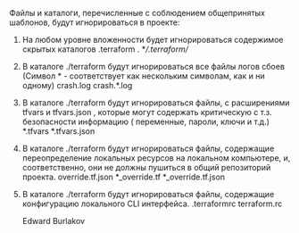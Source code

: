 Файлы и каталоги, перечисленные с соблюдением общепринятых шаблонов, будут игнорироваться в проекте:

1) На любом уровне вложенности будет игнорироваться содержимое скрытых каталогов .terraform .
      **/.terraform/*
2) В каталоге ./terraform будут игнорироваться все файлы логов сбоев (Символ * - соответствует как нескольким символам, как и ни одному)
      crash.log
      crash.*.log
3) В каталоге ./terraform будут игнорироваться файлы, с расширениями tfvars и tfvars.json , 
   которые могут содержать критическую с т.з. безопасности информацию ( переменные, пароли, ключи и т.д.)
      *.tfvars
      *.tfvars.json
4) В каталоге ./terraform будут игнорироваться файлы, содержащие переопределение локальных ресурсов 
   на локальном компьютере, и, соответственно, они не должны пушиться в общий репозиторий проекта.
      override.tf.json
      *_override.tf
      *_override.tf.json 
5) В каталоге ./terraform будут игнорироваться файлы, содержащие конфигурацию локального CLI интерфейса. 
     .terraformrc
     terraform.rc



   Edward Burlakov